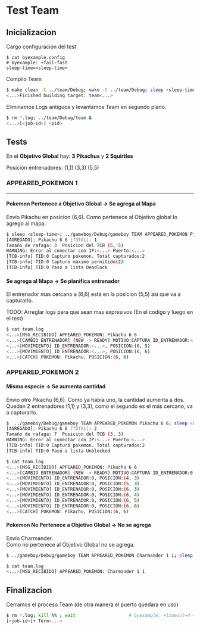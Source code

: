 # Test Team

## Inicializacion

Cargo configuración del test

```shell
$ cat byexample.config                                                  # byexample: +fail-fast
sleep-time=<sleep-time>
```

Compilo Team

```bash
$ make clean -C ../team/Debug; make -C ../team/Debug; sleep <sleep-time> # byexample: +timeout=10 +fail-fast +paste
<...>Finished building target: team<...>
```

Eliminamos Logs antiguos y levantamos Team en segundo plano.

```bash
$ rm *.log; ../team/Debug/team &
<...>[<job-id>] <pid>
```

## Tests

En el **Objetivo Global** hay: **3 Pikachus** y **2 Squirtles**

Posición entrenadores: (1,1) (3,3) (5,5)

### APPEARED_POKEMON 1

- - -

#### Pokemon Pertenece a Objetivo Global -> Se agrega al Mapa

Envío Pikachu en posicion (6,6). Como pertenece al Objetivo global lo agrego al mapa.

```bash
$ sleep <sleep-time>; ../gameboy/Debug/gameboy TEAM APPEARED_POKEMON Pikachu 6 6; sleep <sleep-time> # byexample: +timeout=7 +paste +fail-fast
[AGREGADO]: Pikachu 6 6 [TOTAL]: 1
Tamaño de rafaga: 3  Posicion del TCB (5, 5)
WARNING: Error al conectar con IP:<...> Puerto:<...>
[TCB-info] TID:0 Capturó pokemon. Total capturados:2
[TCB-info] TID:0 Capturó máximo permitido(2)
[TCB-info] TID:0 Pasó a lista Deadlock
```

#### Se agrega al Mapa -> Se planifica entrenador

El entrenador mas cercano a (6,6) está en la posicion (5,5) asi que va a capturarlo.

TODO: Arreglar logs para que sean mas expresivos (En el codigo y luego en el test)

```bash
$ cat team.log
<...>[MSG_RECIBIDO] APPEARED_POKEMON: Pikachu 6 6
<...>[CAMBIO ENTRENADOR] (NEW -> READY) MOTIVO:CAPTURA ID_ENTRENADOR:<...> POSICION:(5,5)
<...>[MOVIMIENTO] ID_ENTRENADOR:<...>, POSICION:(6, 5)
<...>[MOVIMIENTO] ID_ENTRENADOR:<...>, POSICION:(6, 6)
<...>[CATCH] POKEMON: Pikachu, POSICION:(6, 6)
```

### APPEARED_POKEMON 2

#### Misma especie -> Se aumenta cantidad

Envio otro Pikachu (6,6). Como ya habia uno, la cantidad aumenta a dos.
Quedan 2 entrenadores (1,1) y (3,3), como el segundo es el más cercano, va a capturarlo.

```bash
$  ../gameboy/Debug/gameboy TEAM APPEARED_POKEMON Pikachu 6 6; sleep <sleep-time> # byexample: +timeout=4 +paste +fail-fast
[AGREGADO]: Pikachu 6 6 [TOTAL]: 2
Tamaño de rafaga: 7  Posicion del TCB (3, 3)
WARNING: Error al conectar con IP:<...> Puerto:<...>
[TCB-info] TID:0 Capturó pokemon. Total capturados:2
[TCB-info] TID:0 Pasó a lista Unblocked
```

```bash
$ cat team.log
<...>[MSG_RECIBIDO] APPEARED_POKEMON: Pikachu 6 6
<...>[CAMBIO ENTRENADOR] (NEW -> READY) MOTIVO:CAPTURA ID_ENTRENADOR:0 POSICION:(3,3)
<...>[MOVIMIENTO] ID_ENTRENADOR:0, POSICION:(4, 3)
<...>[MOVIMIENTO] ID_ENTRENADOR:0, POSICION:(5, 3)
<...>[MOVIMIENTO] ID_ENTRENADOR:0, POSICION:(6, 3)
<...>[MOVIMIENTO] ID_ENTRENADOR:0, POSICION:(6, 4)
<...>[MOVIMIENTO] ID_ENTRENADOR:0, POSICION:(6, 5)
<...>[MOVIMIENTO] ID_ENTRENADOR:0, POSICION:(6, 6)
<...>[CATCH] POKEMON: Pikachu, POSICION:(6, 6)
```

#### Pokemon No Pertenece a Objetivo Global -> No se agrega

Envío Charmander.  
Como no pertenece al Objetivo Global no se agrega.

```bash
$ ../gameboy/Debug/gameboy TEAM APPEARED_POKEMON Charmander 1 1; sleep <sleep-time> # byexample: +timeout=4 +paste +fail-fast
```

```bash
$ cat team.log
<...>[MSG_RECIBIDO] APPEARED_POKEMON: Charmander 1 1
```

## Finalizacion

Cerramos el proceso Team (de otra manera el puerto quedara en uso)

```bash
$ rm *.log; kill %% ; wait                    # byexample: +timeout=4 +norm-ws +paste -skip
[<job-id>]+ Term<...>
```
